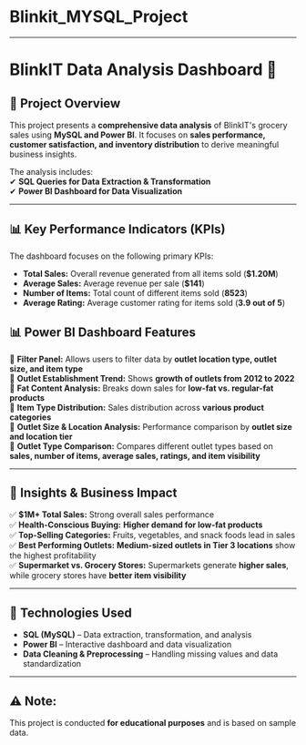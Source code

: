 # Blinkit_MYSQL_Project

 

---

# **BlinkIT Data Analysis Dashboard 🚀**  

## 📌 **Project Overview**  
This project presents a **comprehensive data analysis** of BlinkIT's grocery sales using **MySQL and Power BI**. It focuses on **sales performance, customer satisfaction, and inventory distribution** to derive meaningful business insights.  

The analysis includes:  
✔ **SQL Queries for Data Extraction & Transformation**  
✔ **Power BI Dashboard for Data Visualization**  

---

## 📊 **Key Performance Indicators (KPIs)**  
The dashboard focuses on the following primary KPIs:  

- **Total Sales:** Overall revenue generated from all items sold (**$1.20M**)  
- **Average Sales:** Average revenue per sale (**$141**)  
- **Number of Items:** Total count of different items sold (**8523**)  
- **Average Rating:** Average customer rating for items sold (**3.9 out of 5**)  


## 📊 **Power BI Dashboard Features**  
🔹 **Filter Panel:** Allows users to filter data by **outlet location type, outlet size, and item type**  
🔹 **Outlet Establishment Trend:** Shows **growth of outlets from 2012 to 2022**  
🔹 **Fat Content Analysis:** Breaks down sales for **low-fat vs. regular-fat products**  
🔹 **Item Type Distribution:** Sales distribution across **various product categories**  
🔹 **Outlet Size & Location Analysis:** Performance comparison by **outlet size and location tier**  
🔹 **Outlet Type Comparison:** Compares different outlet types based on **sales, number of items, average sales, ratings, and item visibility**  

---

## 🎯 **Insights & Business Impact**  
✅ **$1M+ Total Sales:** Strong overall sales performance  
✅ **Health-Conscious Buying:** **Higher demand for low-fat products**  
✅ **Top-Selling Categories:** Fruits, vegetables, and snack foods lead in sales  
✅ **Best Performing Outlets:** **Medium-sized outlets in Tier 3 locations** show the highest profitability  
✅ **Supermarket vs. Grocery Stores:** Supermarkets generate **higher sales**, while grocery stores have **better item visibility**  

---

## 📂 **Technologies Used**  
- **SQL (MySQL)** – Data extraction, transformation, and analysis  
- **Power BI** – Interactive dashboard and data visualization  
- **Data Cleaning & Preprocessing** – Handling missing values and data standardization  

---

## ⚠️ **Note:**  
This project is conducted **for educational purposes** and is based on sample data.  
